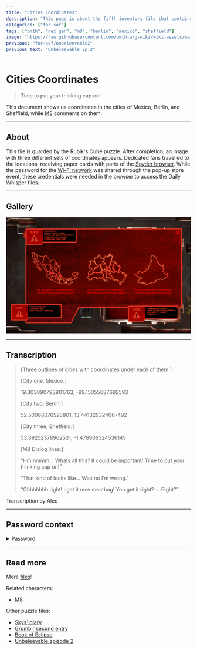 ```yaml
---
title: "Cities Coordinates"
description: "This page is about the fifth inventory file that contains coordinates of cities, hidden behind a Rubik's cube puzzle."
categories: ["for-sof"]
tags: ["bmth", "nex gen", "m8", "berlin", "mexico", "sheffield"]
image: "https://raw.githubusercontent.com/bmth-arg-wiki/wiki-assets/main/files/cities_coordinates/coordinates-300x300.png"
previous: "for-sof/unbeleevable2"
previous_text: "Unbeleevable Ep.2"
---
```


# Cities Coordinates

> Time to put your thinking cap on!

This document shows us coordinates in the cities of Mexico, Berlin, and Sheffield, 
while [M8](../m8) comments on them.

***

## About

This file is guarded by the Rubik's Cube puzzle. After completion, an image with three different sets of 
coordinates appears. Dedicated fans travelled to the locations, receiving paper cards with parts of the 
[Spyder browser](../website/webbrowser). While the password for the [Wi-Fi network](../website/wifi) was shared 
through the pop-up store event, these credentials were needed in the browser to access the Daily Whisper files.

***

## Gallery

![coordinates](https://raw.githubusercontent.com/bmth-arg-wiki/wiki-assets/main/files/cities_coordinates/rubikscoordinates.png)

***

## Transcription

>[Three outlines of cities with coordinates under each of them:]
>
>[City one, Mexico:]
>
>19.303090793901763, -99.15055687692593
>
>[City two, Berlin:]
>
>52.50068076526801, 13.441329324067492
>
>[City three, Sheffield:]
>
>53.39252378962531, -1.478906324536145
>
>[M8 Dialog lines:]
>
>“Hmmmmm… Whats all this? It could be important! Time to put your thinking cap on!”
>
>“That kind of looks like… Wait no I’m wrong.”
>
>“Ohhhhhhh right! I get it now meatbag! You get it right? ….Right?”

Transcription by Alec

***

## Password context

<details class="password">
  <summary>Password</summary>

The coordinates are behind the Rubik's cube puzzle, which doesn't have a straightforward solution. It is possible 
to record the shuffling of the cube to help you solve it.
</details>

***

## Read more

More [files](for-sof)!

Related characters:

- [M8](../m8)

Other puzzle files:

- [Skys' diary](skys-diary)
- [Grumblr second entry](grumblr2)
- [Book of Eclipse](book-of-eclipse)
- [Unbeleevable episode 2](unbeleevable2)